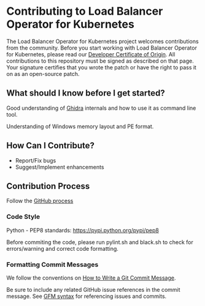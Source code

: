 # Contributing to Load Balancer Operator for Kubernetes

The Load Balancer Operator for Kubernetes project welcomes contributions from the community. Before you start working with Load Balancer Operator for Kubernetes, please
read our [Developer Certificate of Origin](https://cla.vmware.com/dco). All contributions to this repository must be
signed as described on that page. Your signature certifies that you wrote the patch or have the right to pass it on
as an open-source patch.

## What should I know before I get started?
Good understanding of [Ghidra](https://ghidra-sre.org/) internals and how to use it as command line tool.

Understanding of Windows memory layout and PE format.

## How Can I Contribute?
- Report/Fix bugs
- Suggest/Implement enhancements

## Contribution Process
Follow the [GitHub process](https://help.github.com/articles/fork-a-repo)

### Code Style
Python -  PEP8 standards: https://pypi.python.org/pypi/pep8

Before commiting the code, please run pylint.sh and black.sh to check for errors/warning and correct code formatting.

### Formatting Commit Messages

We follow the conventions on [How to Write a Git Commit Message](http://chris.beams.io/posts/git-commit/).

Be sure to include any related GitHub issue references in the commit message.  See
[GFM syntax](https://guides.github.com/features/mastering-markdown/#GitHub-flavored-markdown) for referencing issues
and commits.
